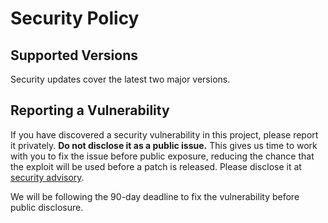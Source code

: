 # Security Policy

## Supported Versions

Security updates cover the latest two major versions.

## Reporting a Vulnerability

If you have discovered a security vulnerability in this project, please report it privately. **Do not disclose it as a public issue.** This gives us time to work with you to fix the issue before public exposure, reducing the chance that the exploit will be used before a patch is released.
Please disclose it at [security advisory](https://github.com/lit/lit/security/advisories/new).

We will be following the 90-day deadline to fix the vulnerability before public disclosure.
